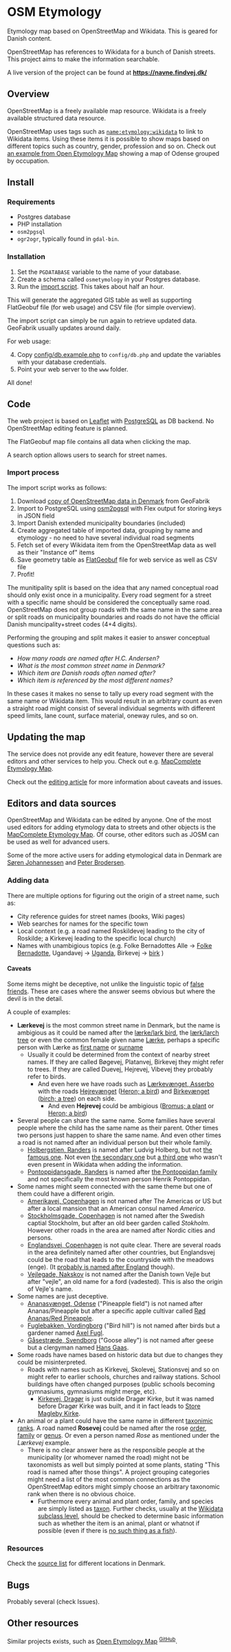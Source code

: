 # OSM Etymology
Etymology map based on OpenStreetMap and Wikidata. This is geared for Danish content.

OpenStreetMap has references to Wikidata for a bunch of Danish streets. This project aims to make the information searchable.

A live version of the project can be found at **https://navne.findvej.dk/**

## Overview
OpenStreetMap is a freely available map resource. Wikidata is a freely available structured data resource.

OpenStreetMap uses tags such as [`name:etymology:wikidata`](https://wiki.openstreetmap.org/wiki/Key:name:etymology:wikidata) to link to Wikidata items. Using these items it is possible to show maps based on different topics such as country, gender, profession and so on. Check out [an example from Open Etymology Map](https://etymology.dsantini.it/#10.3907,55.3966,14.8,occupation,pmtiles_all,stamen_toner,etymology) showing a map of Odense grouped by occupation.

## Install
### Requirements
* Postgres database
* PHP installation
* `osm2pgsql`
* `ogr2ogr`, typically found in `gdal-bin`.
### Installation
1. Set the `PGDATABASE` variable to the name of your database.
2. Create a schema called `osmetymology` in your Postgres database.
3. Run the [import script](import/import.sh). This takes about half an hour.

This will generate the aggregated GIS table as well as supporting FlatGeobuf file (for web usage) and CSV file (for simple overview).

The import script can simply be run again to retrieve updated data. GeoFabrik usually updates around daily.

For web usage:

4. Copy [config/db.example.php](config/db.example.php) to `config/db.php` and update the variables with your database credentials.
5. Point your web server to the `www` folder.

All done!

## Code
The web project is based on [Leaflet](https://leafletjs.com/) with [PostgreSQL](https://www.postgresql.org/) as DB backend. No OpenStreetMap editing feature is planned.

The FlatGeobuf map file contains all data when clicking the map.

A search option allows users to search for street names.

### Import process
The import script works as follows:

1. Download [copy of OpenStreetMap data in Denmark](https://download.geofabrik.de/europe/denmark.html) from GeoFabrik
2. Import to PostgreSQL using [osm2pgsql](https://osm2pgsql.org/doc/manual.html#the-flex-output) with Flex output for storing keys in JSON field
3. Import Danish extended municipality boundaries (included)
4. Create aggregated table of imported data, grouping by name and etymology - no need to have several individual road segments
5. Fetch set of every Wikidata item from the OpenStreetMap data as well as their "Instance of" items
6. Save geometry table as [FlatGeobuf](https://flatgeobuf.org/) file for web service as well as CSV file
7. Profit!

The munitipality split is based on the idea that any named conceptual road should only exist once in a municipality. Every road segment for a street with a specific name should be considered the conceptually same road. OpenStreetMap does not group roads with the same name in the same area or split roads on municipality boundaries and roads do not have the official Danish muncipality+street codes (4+4 digits).

Performing the grouping and split makes it easier to answer conceptual questions such as:
* _How many roads are named after H.C. Andersen?_
* _What is the most common street name in Denmark?_
* _Which item are Danish roads often named after?_
* _Which item is referenced by the most different names?_

In these cases it makes no sense to tally up every road segment with the same name or Wikidata item. This would result in an arbitrary count as even a straight road might consist of several individual segments with different speed limits, lane count, surface material, oneway rules, and so on.

## Updating the map
The service does not provide any edit feature, however there are several editors and other services to help you. Check out e.g. [MapComplete Etymology Map](https://mapcomplete.org/etymology?z=16.5&lat=56.148988551988964&lon=10.203088105223515&fs-welcome-message=false).

Check out the [editing article](Editing.md) for more information about caveats and issues.

## Editors and data sources
OpenStreetMap and Wikidata can be edited by anyone. One of the most used editors for adding etymology data to streets and other objects is the [MapComplete Etymology Map](https://mapcomplete.org/etymology?z=16.5&lat=56.148988551988964&lon=10.203088105223515&fs-welcome-message=false). Of course, other editors such as JOSM can be used as well for advanced users.

Some of the more active users for adding etymological data in Denmark are [Søren Johannessen](https://hdyc.neis-one.org/?AE35) and [Peter Brodersen](https://hdyc.neis-one.org/?Peter%20Brodersen).

### Adding data
There are multiple options for figuring out the origin of a street name, such as:
* City reference guides for street names (books, Wiki pages)
* Web searches for names for the specific town
* Local context (e.g. a road named Roskildevej leading to the city of Roskilde; a Kirkevej leading to the specific local church)
* Names with unambigious topics (e.g. Folke Bernadottes Alle → [Folke Bernadotte](https://www.wikidata.org/wiki/Q212163), Ugandavej → [Uganda](https://www.wikidata.org/wiki/Q1036), Birkevej → [birk](https://www.wikidata.org/wiki/Q25243) )

#### Caveats
Some items might be deceptive, not unlike the linguistic topic of [false friends](https://en.wikipedia.org/wiki/False_friend). These are cases where the answer seems obvious but where the devil is in the detail.

A couple of examples:
* **Lærkevej** is the most common street name in Denmark, but the name is ambigious as it could be named after the [lærke/lark bird](https://www.wikidata.org/wiki/Q29858), the [lærk/larch tree](https://www.wikidata.org/wiki/Q25618) or even the common female given name [Lærke](https://www.wikidata.org/wiki/Q1879346), perhaps a specific person with Lærke as [first name](https://www.wikidata.org/wiki/Q454582 "Lærke Møller") or [surname](https://www.wikidata.org/wiki/Q65556414 "Frederikke Lærke")
  * Usually it could be determined from the context of nearby street names. If they are called Bøgevej, Platanvej, Birkevej they might refer to trees. If they are called Duevej, Hejrevej, Vibevej they probably refer to birds.
    * And even here we have roads such as [Lærkevænget, Asserbo](https://www.openstreetmap.org/way/39963793) with the roads [Hejrevænget](https://www.openstreetmap.org/way/39963512) ([Heron; a bird](https://www.wikidata.org/wiki/Q18789)) and [Birkevænget](https://www.openstreetmap.org/way/39963978) ([birch; a tree](https://www.wikidata.org/wiki/Q25243)) on each side.
      * And even **Hejrevej** could be ambigious ([Bromus; a plant](https://www.wikidata.org/wiki/Q147621) or [Heron; a bird](https://www.wikidata.org/wiki/Q18789))
* Several people can share the same name. Some families have several people where the child has the same name as their parent. Other times two persons just happen to share the same name. And even other times a road is not named after an individual person but their whole family.
  * [Holbergstien, Randers](https://www.openstreetmap.org/way/54614119) is named after Ludvig Holberg, but not [the famous one](https://www.wikidata.org/wiki/Q216692). Not even [the secondary one](https://www.wikidata.org/wiki/Q15106952) but [a third one](https://www.wikidata.org/wiki/Q124792455) who wasn't even present in Wikidata when adding the information.
  * [Pontoppidansgade, Randers](https://www.openstreetmap.org/way/856861811) is named after [the Pontoppidan family](https://www.wikidata.org/wiki/Q121301188) and not specifically the most known person Henrik Pontoppidan.
* Some names might seem connected with the same theme but one of them could have a different origin.
  * [Amerikavej, Copenhagen](https://www.openstreetmap.org/way/1881227) is not named after The Americas or US but after a local mansion that an American consul named _America_.
  * [Stockholmsgade, Copenhagen](https://www.openstreetmap.org/way/788241681) is not named after the Swedish captial Stockholm, but after an old beer garden called _Stokholm_. However other roads in the area are named after Nordic cities and persons.
  * [Englandsvej, Copenhagen](https://www.openstreetmap.org/way/161862400) is not quite clear. There are several roads in the area definitely named after other countries, but Englandsvej could be the road that leads to the countryside with the meadows (enge). (It [probably is named after England](http://www.hovedstadshistorie.dk/sundbyvester/englandsvej/) though).
  * [Vejlegade, Nakskov](https://www.openstreetmap.org/way/105868044) is not named after the Danish town Vejle but after "vejle", an old name for a ford (vadested). This is also the origin of Vejle's name.
* Some names are just deceptive.
  * [Ananasvænget, Odense](https://www.openstreetmap.org/way/55451768) ("Pineapple field") is not named after Ananas/Pineapple but after a specific apple cultivar called [Rød Ananas/Red Pineapple](https://www.wikidata.org/wiki/Q44275015).
  * [Fuglebakken, Vordingborg](https://www.openstreetmap.org/way/25472023) ("Bird hill") is not named after birds but a gardener named [Axel Fugl](https://www.wikidata.org/wiki/Q130548760).
  * [Gåsestræde, Svendborg](https://www.openstreetmap.org/way/119759269) ("Goose alley") is not named after geese but a clergyman named [Hans Gaas](https://www.wikidata.org/wiki/Q16206237).
* Some roads have names based on historic data but due to changes they could be misinterpreted.
  * Roads with names such as Kirkevej, Skolevej, Stationsvej and so on might refer to earlier schools, churches and railway stations. School buildings have often changed purposes (public schools becoming gymnasiums, gymnasiums might merge, etc).
    * [Kirkevej, Dragør](https://www.openstreetmap.org/way/237227739) is just outside Dragør Kirke, but it was named before Dragør Kirke was built, and it in fact leads to [Store Magleby Kirke](https://www.wikidata.org/wiki/Q12003400).
* An animal or a plant could have the same name in different [taxonimic ranks](https://en.wikipedia.org/wiki/Taxonomic_rank). A road named **Rosevej** could be named after the rose [order](https://www.wikidata.org/wiki/Q21895 "Rosales"), [family](https://www.wikidata.org/wiki/Q46299 "Rosaceae") or [genus](https://www.wikidata.org/wiki/Q34687 "Rosa"). Or even a person named _Rose_ as mentioned under the _Lærkevej_ example.
  * There is no clear answer here as the responsible people at the municipality (or whomever named the road) might not be taxonomists as well but simply pointed at some plants, stating "This road is named after those things". A project grouping categories might need a list of the most common connections as the OpenStreetMap editors might simply choose an arbitrary taxonomic rank when there is no obvious choice.
    * Furthermore every animal and plant order, family, and species are simply listed as [taxon](https://www.wikidata.org/wiki/Q16521). Further checks, usually at the [Wikidata subclass level](https://www.wikidata.org/wiki/Property:P279 "subclass of"), should be checked to determine basic information such as whether the item is an animal, plant or whatnot if possible (even if there is [no such thing as a fish](https://en.wikipedia.org/wiki/No_Such_Thing_as_a_Fish#Title "Wikipedia: No such thing as a Fish; Title")).

### Resources
Check the [source list](Resources.md) for different locations in Denmark.

## Bugs
Probably several (check Issues).

## Other resources
Similar projects exists, such as [Open Etymology Map](https://etymology.dsantini.it/) <sup>[GitHub](https://gitlab.com/openetymologymap/open-etymology-map/)</sup>.
